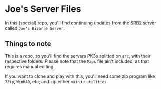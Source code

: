 # Joe's Server Files
In this (special) repo, you'll find continuing updates from the SRB2 server called `Joe's Bizarre Server`.

## Things to note
This is a repo, so you'll find the servers PK3s splitted on `src`, with their respective folders.
Please note that the `Maps` file ain't included, as that requires manual editing.

If you want to clone and play with this, you'll need some zip program like `7Zip`, `WinRAR`, etc; and zip either `main` or `utilities`.
